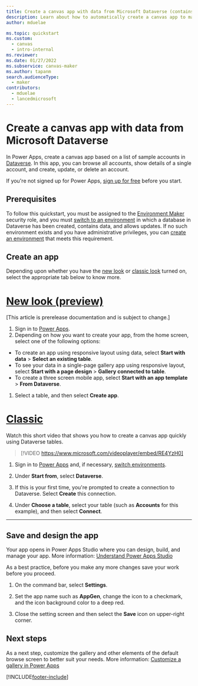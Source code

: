 ```yaml
---
title: Create a canvas app with data from Microsoft Dataverse (contains video)
description: Learn about how to automatically create a canvas app to manage data in Microsoft Dataverse.
author: mduelae

ms.topic: quickstart
ms.custom: 
  - canvas
  - intro-internal
ms.reviewer: 
ms.date: 01/27/2022
ms.subservice: canvas-maker
ms.author: tapanm
search.audienceType: 
  - maker
contributors:
  - mduelae
  - lancedmicrosoft
---
```

# Create a canvas app with data from Microsoft Dataverse

In Power Apps, create a canvas app based on a list of sample accounts in [Dataverse](../data-platform/data-platform-intro.md). In this app, you can browse all accounts, show details of a single account, and create, update, or delete an account.

If you're not signed up for Power Apps, [sign up for free](https://make.powerapps.com?utm_source=padocs&utm_medium=linkinadoc&utm_campaign=referralsfromdoc) before you start.

## Prerequisites

To follow this quickstart, you must be assigned to the [Environment Maker](/power-platform/admin/database-security#predefined-security-roles) security role, and you must [switch to an environment](intro-maker-portal.md#choose-an-environment) in which a database in Dataverse has been created, contains data, and allows updates. If no such environment exists and you have administrative privileges, you can [create an environment](/power-platform/admin/create-environment) that meets this requirement.

## Create an app

Depending upon whether you have the [new look](intro-maker-portal.md?tabs=home-new-look) or [classic look](intro-maker-portal.md?tabs=home-classic) turned on, select the appropriate tab below to know more.

# [New look (preview)](#tab/home-new-look)

[This article is prerelease documentation and is subject to change.]


1. Sign in to [Power Apps](https://make.powerapps.com?utm_source=padocs&utm_medium=linkinadoc&utm_campaign=referralsfromdoc).
1. Depending on how you want to create your app, from the home screen, select one of the following options:
  - To create an app using responsive layout using data, select **Start with data** > **Select an existing table**.
  - To see your data in a single-page gallery app using responsive layout, select **Start with a page design** > **Gallery connected to table**.
  - To create a three screen mobile app, select **Start with an app template** > **From Dataverse**.
1. Select a table, and then select **Create app**.




# [Classic](#tab/home-classic)

Watch this short video that shows you how to create a canvas app quickly using Dataverse tables.
> [!VIDEO https://www.microsoft.com/videoplayer/embed/RE4YzH0]


1. Sign in to [Power Apps](https://make.powerapps.com?utm_source=padocs&utm_medium=linkinadoc&utm_campaign=referralsfromdoc) and, if necessary, [switch environments](intro-maker-portal.md#choose-an-environment).

1. Under **Start from**, select **Dataverse**.

1. If this is your first time, you're prompted to create a connection to Dataverse. Select **Create** this connection.

1. Under **Choose a table**, select your table (such as **Accounts** for this example), and then select **Connect**.

---

## Save and design the app

Your app opens in Power Apps Studio where you can design, build, and manage your app. More information: [Understand Power Apps Studio](power-apps-studio.md)

As a best practice, before you make any more changes save your work before you proceed.

1. On the command bar, select **Settings**.

1. Set the app name such as **AppGen**, change the icon to a checkmark, and the icon background color to a deep red.

1. Close the setting screen and then select the **Save** icon on upper-right corner.

 
 ## Next steps

As a next step, customize the gallery and other elements of the default browse screen to better suit your needs. More information: [Customize a gallery in Power Apps](customize-layout-sharepoint.md)


[!INCLUDE[footer-include](../../includes/footer-banner.md)]
